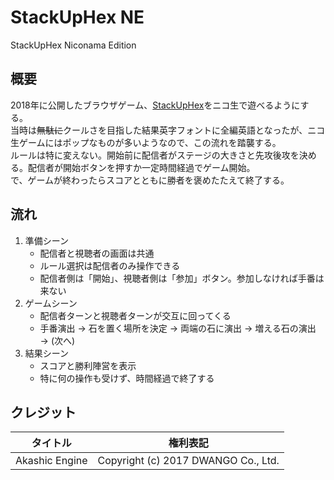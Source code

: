 # StackUpHex NE

StackUpHex Niconama Edition

## 概要

2018年に公開したブラウザゲーム、[StackUpHex](https://textblog.minibird.jp/stackuphex)をニコ生で遊べるようにする。  
当時は~~無駄に~~クールさを目指した結果英字フォントに全編英語となったが、ニコ生ゲームにはポップなものが多いようなので、この流れを踏襲する。  
ルールは特に変えない。開始前に配信者がステージの大きさと先攻後攻を決める。配信者が開始ボタンを押すか一定時間経過でゲーム開始。  
で、ゲームが終わったらスコアとともに勝者を褒めたたえて終了する。

## 流れ

1. 準備シーン
	- 配信者と視聴者の画面は共通
	- ルール選択は配信者のみ操作できる
	- 配信者側は「開始」、視聴者側は「参加」ボタン。参加しなければ手番は来ない
2. ゲームシーン
	- 配信者ターンと視聴者ターンが交互に回ってくる
	- 手番演出 → 石を置く場所を決定 → 両端の石に演出 → 増える石の演出 → (次へ)
3. 結果シーン
	- スコアと勝利陣営を表示
	- 特に何の操作も受けず、時間経過で終了する

## クレジット

| タイトル       | 権利表記                            |
| ---            | ---                                 |
| Akashic Engine | Copyright (c) 2017 DWANGO Co., Ltd. |

